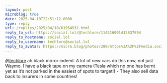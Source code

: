 ```yaml
---
layout: post
microblog: true
date: 2025-04-10T22:51:12-0000
type: reply
url: /replies/2025/04/10/61954932.html
reply_to_url: https://social.lol/@techlore/114316001412837894
reply_to_hostname: social.lol
reply_to_username: techlore@social.lol
reply_to_avatar: https://micro.blog/photos/200/https%3A%2F%2Fmedia.social.lol%2Faccounts%2Favatars%2F109%2F632%2F895%2F383%2F203%2F578%2Foriginal%2Fdf65d36527490249.png
---
```

<p><span class="h-card"><a href="https://micro.blog/techlore@social.lol" class="u-url mention">@techlore</a></span> ah black mirror indeed. A lot of new cars do this now, not just Waymo. I have a black tape on my camera (Tesla which no one has burnt yet as it’s not parked in the easiest of spots to target!) - They also sell data back to insurers in some countries!</p>
